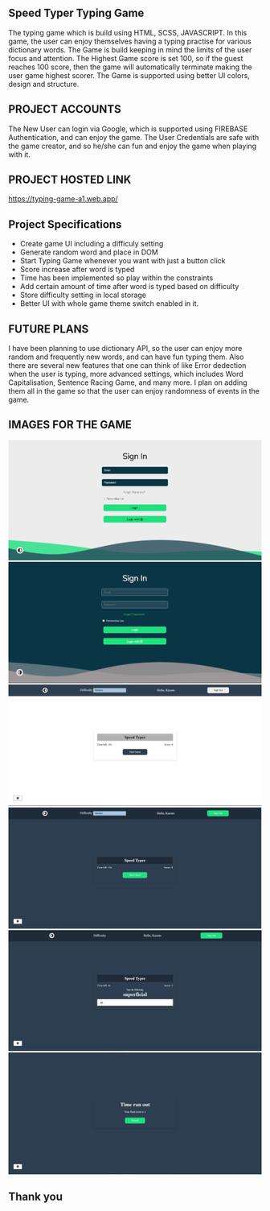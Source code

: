 ## Speed Typer Typing Game

The typing game which is build using HTML, SCSS, JAVASCRIPT. In this game, the user can enjoy themselves having a typing practise for various dictionary words.
The Game is build keeping in mind the limits of the user focus and attention.
The Highest Game score is set 100, so if the guest reaches 100 score, then the game will automatically terminate making the user game highest scorer.
The Game is supported using better UI colors, design and structure.

## PROJECT ACCOUNTS

The New User can login via Google, which is supported using FIREBASE Authentication, and can enjoy the game.
The User Credentials are safe with the game creator, and so he/she can fun and enjoy the game when playing with it.

## PROJECT HOSTED LINK

https://typing-game-a1.web.app/

## Project Specifications

- Create game UI including a difficuly setting
- Generate random word and place in DOM
- Start Typing Game whenever you want with just a button click
- Score increase after word is typed
- Time has been implemented so play within the constraints
- Add certain amount of time after word is typed based on difficulty
- Store difficulty setting in local storage
- Better UI with whole game theme switch enabled in it.

## FUTURE PLANS

I have been planning to use dictionary API, so the user can enjoy more random and frequently new words, and can have fun typing them.
Also there are several new features that one can think of like Error dedection when the user is typing, more advanced settings, which includes Word Capitalisation, Sentence Racing Game, and many more.
I plan on adding them all in the game so that the user can enjoy randomness of events in the game.

## IMAGES FOR THE GAME

![1](./images/image1.jpg)
![2](./images/image2.jpg)
![3](./images/image3.jpg)
![4](./images/image4.jpg)
![5](./images/image5.jpg)
![6](./images/image6.jpg)

## Thank you
